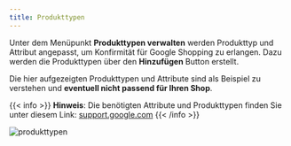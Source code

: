 ```yaml
---
title: Produkttypen
---
```


Unter dem Menüpunkt **Produkttypen verwalten** werden Produkttyp und Attribut angepasst, um Konfirmität für Google Shopping zu erlangen.
Dazu werden die Produkttypen über den **Hinzufügen** Button erstellt.

Die hier aufgezeigten Produkttypen und Attribute sind als Beispiel zu verstehen und **eventuell nicht passend für Ihren Shop**.

{{< info >}}
**Hinweis**: Die benötigten Attribute und Produkttypen finden Sie unter diesem Link: [support.google.com](https://support.google.com/merchants/answer/7052112?hl=de)
{{< /info >}}

![produkttypen](img/produkttypen.png)
